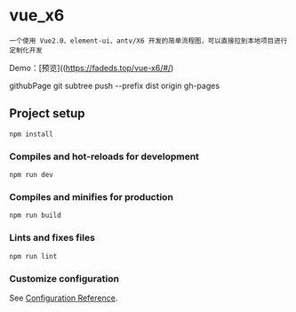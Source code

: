 # vue_x6

    一个使用 Vue2.0、element-ui、antv/X6 开发的简单流程图，可以直接拉到本地项目进行定制化开发

Demo：[预览]((https://fadeds.top/vue-x6/#/)


githubPage
git subtree push --prefix dist origin gh-pages

## Project setup

```
npm install
```

### Compiles and hot-reloads for development

```
npm run dev
```

### Compiles and minifies for production

```
npm run build
```

### Lints and fixes files

```
npm run lint
```

### Customize configuration

See [Configuration Reference](https://cli.vuejs.org/config/).
